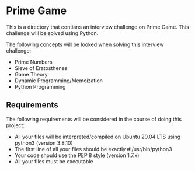 # Prime Game
This is a directory that contians an interview challenge on Prime Game. This challenge will be solved using Python.

The following concepts will be looked when solving this interview challenge:

- Prime Numbers
- Sieve of Eratosthenes
- Game Theory
- Dynamic Programming/Memoization
- Python Programming

## Requirements
The following requirements will be considered in the course of doing this project:

- All your files will be interpreted/compiled on Ubuntu 20.04 LTS using python3 (version 3.8.10)
- The first line of all your files should be exactly #!/usr/bin/python3
- Your code should use the PEP 8 style (version 1.7.x)
- All your files must be executable

